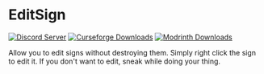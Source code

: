 # EditSign

[![Discord Server](https://img.shields.io/discord/1007349372444491856.svg?logo=Discord&colorB=7289da)](https://discord.gg/uXWsRftdy7)
[![Curseforge Downloads](http://cf.way2muchnoise.eu/344996.svg)](https://www.curseforge.com/minecraft/mc-mods/edit-sign)
[![Modrinth Downloads](https://img.shields.io/modrinth/dt/editsign?logo=Modrinth)](https://modrinth.com/mod/editsign)

Allow you to edit signs without destroying them. Simply right click the sign to edit it. If you don't want to edit, sneak while doing your thing.
